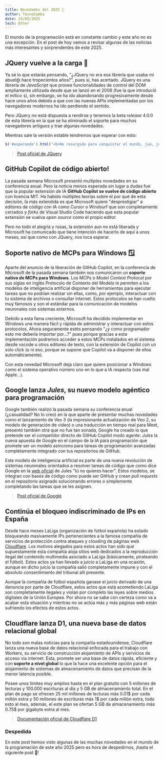 ```yaml
---
title: Novedades del 2025 🎉
author: TecnoSamba
date: 25/05/2025
tech: Other
---
```


El mundo de la programación está en constante cambio y este año no es una excepción. En el post de hoy vamos a revisar algunas de las noticias más interesantes y sorprendentes de este 2025.

## JQuery vuelve a la carga 🤨

Ya sé lo que estarás pensando, "¿JQuery no era esa librería que usaba mi abuel@ hace tropecientos años?", pues sí, has acertado. JQuery es una librería de *JavaScript* que provee funcionalidades de control del DOM ampliamente utilizada desde que se lanzó en el 2006 (fue la que introdució el mítico `$`), sin embargo, se ha ido abandonando progresivamente desde hace unos años debido a que con las nuevas APIs implementadas por los navegadores modernos ha ido perdiendo el sentido.

Pero JQuery no está dispuesta a rendirse y tenemos la beta *release* 4.0.0 de esta librería en la que se ha eliminado el soporte para muchos navegadores antiguos y trae algunas novedades.

Mientras sale la versión estable tendremos que esperar con esto:

~~~javascript
$('#esperando').html('<b>He resurgido para conquistar el mundo, jua, jua, jua</b>')
~~~

> [Post oficial de JQuery](https://blog.jquery.com/2024/07/17/second-beta-of-jquery-4-0-0/)

## GitHub Copilot de código abierto!

La pasada semana Microsoft presentó multiples novedades en su conferencia anual. Pero la noticia menos esperada sin lugar a dudas fue que la popular extensión de IA **GitHub Copilot se vuelve de código abierto** con licencia MIT. Ha habido múltiples teorías sobre el por qué de esta decisión, la más extendida es que Microsoft quiere "desprestigiar" a editores de código con IA como Cursor o Windsurf que son completamente cerrados y *forks* de Visual Studio Code haciendo que esta popular extensión se vuelva *open source* como el propio editor.

Pero no todo el alegría y rosas, la extensión aun no está liberada y Microsoft ha comunicado que tiene intención de hacerlo de aquí a unos meses, así que como con JQuery, nos toca esperar.

## Soporte nativo de MCPs para Windows 🪟

Aparte del anuncio de la liberación de GitHub Copilot, en la conferencia de Microsoft de la pasada semana también nos comunicaron un **soporte nativo de MCPs para Windows**. Los MCPs o *Model Context Protocol* por sus siglas en inglés Protocolo de Contexto del Modelo le permiten a los modelos de inteligencia artificial disponer de herramientas para ejecutar tareas que no podrían realizar sin ellas, como, por ejemplo, interactuar con tu sistema de archivos o consultar internet. Estos protocolos se han vuelto muy famosos y son el estándar para la comunicación de modelos neuronales con sistemas externos.

Debido a esta fama creciente, Microsoft ha decidido implementar en Windows una manera fácil y rápida de administrar y interactuar con estos protocolos. Ahora seguramente estés pensando "¿y como programador esto me debería importar por...?" pues porque gracias a esta implementación podremos acceder a estos MCPs instalados en el sistema desde vscode u otros editores de texto, con la extensión de Copilot con un solo click (o ni eso, porque se supone que Copilot va a disponer de ellos automáticamente).

Con esta novedad Microsoft deja claro que quiere posicionar a Windows como el sistema operativo número uno en lo que a IA respecta (vas mal Apple...).

## Google lanza *Jules*, su nuevo modelo agéntico para programación

Google también realizó la pasada semana su conferencia anual (¿casualidad? No lo creo) en la que aparte de presentar muchas novedades como el lanzamiento de Veo 3 (la impresionante actualización de Veo 2, su modelo de generación de video) o una traducción en tiempo real para Meet, presentó también otra que no fue tan sonada, Google ha creado lo que pretende ser el competidor directo de GitHub Copilot modo agente: *Jules* la nueva apuesta de Google en el campo de la IA para programación que promete ser un modelo asíncrono para tareas de programación avanzadas completamente integrado con tus repositorios de GitHub.

Este modelo de inteligencia artificial es parte de una nueva revolución de sistemas neuronales orientados a resolver tareas de código que como dice Google en la [web oficial](https://jules.google) de Jules "tú no quieres hacer". Estos modelos, se integran con bases de código como puede ser GitHub y crean *pull requests* en el repositorio asignado solucionando errores o simplemente completando las tareas que se les asignen.

> [Post oficial de Google](https://blog.google/technology/google-labs/jules/)

## Continúa el bloqueo indiscriminado de IPs en España

Desde hace meses LaLiga (organización de fútbol española) ha estado bloqueando masivamente IPs pertenecientes a la famosa compañía de servicios de protección contra ataques y clouding de páginas web [Cloudflare](https://cloudflare.com). Los motivos alegados para estos actos han sido que supuestamente esta compañía aloja sitios web dedicados a la reproducción ilegal del contenido multimedia asociado a LaLiga (básicamente, pirateando el fútbol). Estos actos ya han llevado a juicio a LaLiga en una ocasión, aunque en dicho juicio la compañía salió completamente impune y con el absoluto consentimiento del tribunal allí presente.

Aunque la compañía de fútbol española ganase el juicio derivado de una denuncia por parte de Cloudflare, estos actos que está acometiendo LaLiga son completamente ilegales y violan por completo las leyes sobre medios digitales de la Unión Europea. Por ahora no se sabe con certeza como va a acabar esta situación y mientras no se actúa más y más páginas web están sufriendo los efectos de estos actos.

## Cloudflare lanza D1, una nueva base de datos relacional global

No todo son malas noticias para la compañía estadounidense, Cloudflare lanza una nueva base de datos relacional enfocada para el trabajo con Workers, su servicio de construcción alojamiento de APIs y servicios de acceso via internet. Esta, promete ser una base de datos rápida, eficiente y con **soporte a nivel global** lo que la hace una excelente opción para el alojamiento de sistemas de almacenamiento de datos que precisan de la menor latencia posible.

Posee unos límites muy amplios hasta en el plan gratuito con 5 millones de lecturas y 100.000 escrituras al día y 5 GB de almacenamiento total. En el plan de pago se ofrecen 25 mil millones de lecturas más 0.01$ por cada millón extra y 50 millones de escrituras más 1$ por cada millón extra, todo esto al mes, además, el este plan se ofertan 5 GB de almacenamiento más 0.75$ por gigabyte extra al mes.

> [Documentación oficial de Cloudflare D1](https://developers.cloudflare.com/d1/platform/pricing/)

### Despedida

En este post hemos visto algunas de las muchas novedades en el mundo de la programación de este año 2025 pero es hora de despedirnos, ¡hasta el siguiente post 👋!